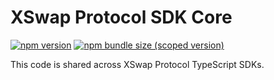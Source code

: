 # XSwap Protocol SDK Core

[![npm version](https://img.shields.io/npm/v/@uniswap/sdk-core/latest.svg)](https://www.npmjs.com/package/@x-swap-protocol/sdk-core/v/latest)
[![npm bundle size (scoped version)](https://img.shields.io/bundlephobia/minzip/@uniswap/sdk-core/latest.svg)](https://bundlephobia.com/result?p=@x-swap-protocol/sdk-core@latest)

This code is shared across XSwap Protocol TypeScript SDKs.
